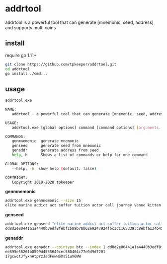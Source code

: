 # addrtool

addrtool is a powerful tool that can generate [mnemonic, seed, address] and supports multi coins

## install
require go 1.11+

```bash
git clone https://github.com/tpkeeper/addrtool.git
cd addrtool
go install ./cmd...
```


## usage

```bash
addrtool.exe

NAME:
   addrtool - a powerful tool that can generate [mnemonic, seed, address] and supports multi coins

USAGE:
   addrtool.exe [global options] command [command options] [arguments...]

COMMANDS:
   genmnemonic  generate mnemonic
   genseed      generate seed from mnemonic
   genaddr      generate address from seed
   help, h      Shows a list of commands or help for one command

GLOBAL OPTIONS:
   --help, -h  show help (default: false)

COPYRIGHT:
   Copyright 2019-2020 tpkeeper
```

**genmnemonic**

```bash
addrtool.exe genmnemonic --size 15
elite marine addict act suffer tuition actor call journey venue kitten width print select dynamic
```
**genseed**

```bash
addrtool.exe genseed "elite marine addict act suffer tuition actor call journey venue kitten width print select dynamic"
dd8d2e80441a1a4440b3edf8febf1b89b78b62e9247924fbc3d11653393c8ebfa124b453f5a25573067ee895e56261b8599d4535649cec580464c77e9d9d7201
```
**genaddr**

```bash
addrtool.exe genaddr --cointype btc --index 1 dd8d2e80441a1a4440b3edf8febf1b89b78b62e9247924fbc3d11653393c8ebfa124b453f5a25573067
ee895e56261b8599d4535649cec580464c77e9d9d7201
17gcwctJfyxnAtprzJadFewHSXs51uV6WW
```